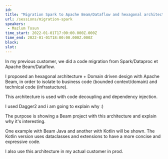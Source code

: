 ```yaml
---
id: 
title: "Migration Spark to Apache Beam/Dataflow and hexagonal architecture + DDD"
url: /sessions/migration-spark
speakers:
 - Mazlum Tosun
time_start: 2022-01-01T17:00:00.000Z.000Z
time_end: 2022-01-01T18:00:00.000Z.000Z
block: 
slot: 
---
```


In my previous customer, we did a code migration from Spark/Dataproc et Apache Beam/Dataflow.



I proposed an hexagonal architecture + Domain driven design with Apache Beam, in order to isolate to business code (bounded context/domain) and technical code (infrastucture).



This architecture is used with code decoupling and dependency injection.

I used Dagger2 and i am going to explain why :)



The purpose is showing a Beam project with this architecture and explain why it's interesting.



One example with Beam Java and another with Kotlin will be shown. The Kotlin version uses dataclasses and extensions to have a more concise and expressive code.



I also use this architecture in my actual customer in prod.
